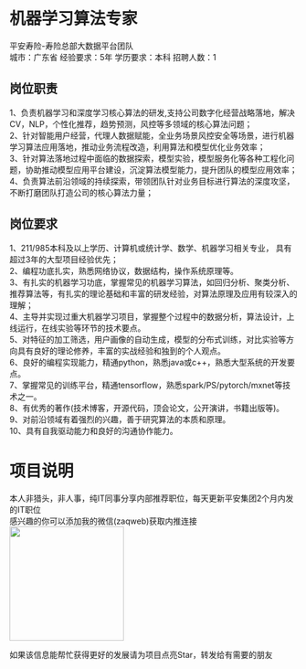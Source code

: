 # 机器学习算法专家
平安寿险-寿险总部大数据平台团队  
城市：广东省 经验要求：5年 学历要求：本科  招聘人数：1

## 岗位职责
1、负责机器学习和深度学习核心算法的研发,支持公司数字化经营战略落地，解决CV，NLP，个性化推荐，趋势预测，风控等多领域的核心算法问题；   
2、针对智能用户经营，代理人数据赋能，全业务场景风控安全等场景，进行机器学习算法应用落地，推动业务流程改造，利用算法和模型优化业务效率；   
3、针对算法落地过程中面临的数据探索，模型实验，模型服务化等各种工程化问题，协助推动模型应用平台建设，沉淀算法模型能力，提升团队的模型应用效率；   
4、负责算法前沿领域的持续探索，带领团队针对业务目标进行算法的深度攻坚，不断打磨团队打造公司的核心算法力量；

## 岗位要求
1、211/985本科及以上学历、计算机或统计学、数学、机器学习相关专业， 具有超过3年的大型项目经验优先；   
2、编程功底扎实，熟悉网络协议，数据结构，操作系统原理等。   
3、有扎实的机器学习功底，掌握常见的机器学习算法，如回归分析、聚类分析、推荐算法等，有扎实的理论基础和丰富的研发经验，对算法原理及应用有较深入的理解；   
4、主导并实现过重大机器学习项目，掌握整个过程中的数据分析，算法设计，上线运行，在线实验等环节的技术要点。   
5、对特征的加工筛选，用户画像的自动生成，模型的分布式训练，对比实验等方向具有良好的理论修养，丰富的实战经验和独到的个人观点。   
6、良好的编程实现能力，精通python，熟悉java或c++，熟悉大型系统的开发要点。   
7、掌握常见的训练平台，精通tensorflow，熟悉spark/PS/pytorch/mxnet等技术之一。   
8、有优秀的著作(技术博客，开源代码，顶会论文，公开演讲，书籍出版等)。   
9、对前沿领域有着强烈的兴趣，善于研究算法的本质和原理。   
10、具有自我驱动能力和良好的沟通协作能力。

# 项目说明

本人非猎头，非人事，纯IT同事分享内部推荐职位，每天更新平安集团2个月内发的IT职位  
感兴趣的你可以添加我的微信(zaqweb)获取内推连接  
<img src="https://github.com/zaqweb/PA-IT-JOBS/blob/master/WechatICode.jpeg"  height="200" width="200">

如果该信息能帮忙获得更好的发展请为项目点亮Star，转发给有需要的朋友




